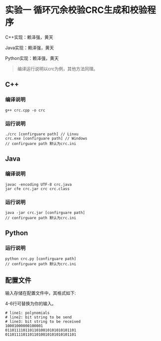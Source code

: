 # 实验一 循环冗余校验CRC生成和校验程序

C++实现：赖泽强，黄天

Java实现：赖泽强，黄天

Python实现：赖泽强，黄天

> 编译运行说明以crc为例，其他方法同理。

## C++

### 编译说明

```shell
g++ crc.cpp -o crc
```

### 运行说明

```shell
./crc [confirguare path] // Linxu
crc.exe [confirguare path] // Windows
// confirguare path 默认为crc.ini
```

## Java

### 编译说明

```shell
javac -encoding UTF-8 crc.java
jar cfe crc.jar crc crc.class 
```

### 运行说明

```
java -jar crc.jar [confirguare path]
// confirguare path 默认为crc.ini
```

## Python

### 运行说明

```
python crc.py [confirguare path]
// confirguare path 默认为crc.ini
```

## 配置文件

输入存储在配置文件中，其格式如下:

4-6行可替换为你的输入。

```
# line1: polynomials
# line2: bit string to be send
# line3: bit string to be received
10001000000100001
01101111011011010010101010101101
01101111011011010010101010101101
```
